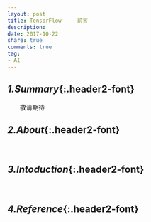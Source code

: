 ```yaml
---
layout: post
title: TensorFlow --- 前言
description: 
date: 2017-10-22
share: true
comments: true
tag:
- AI
---
```

## *1.Summary*{:.header2-font}
&emsp;&emsp;敬请期待
## *2.About*{:.header2-font}
&emsp;&emsp;
## *3.Intoduction*{:.header2-font}
&emsp;&emsp;
## *4.Reference*{:.header2-font}

